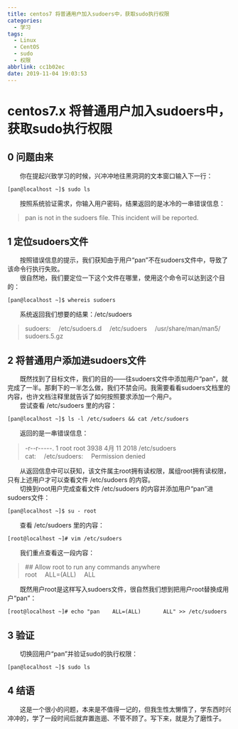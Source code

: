 ```yaml
---
title: centos7 将普通用户加入sudoers中，获取sudo执行权限
categories:
  - 学习
tags:
  - Linux
  - CentOS
  - sudo
  - 权限
abbrlink: cc1b02ec
date: 2019-11-04 19:03:53
---
```


# centos7.x 将普通用户加入sudoers中，获取sudo执行权限

## 0 问题由来
&emsp;&emsp;你在提起兴致学习的时候，兴冲冲地往黑洞洞的文本窗口输入下一行：
```
[pan@localhost ~]$ sudo ls
```
&emsp;&emsp;按照系统验证需求，你输入用户密码，结果返回的是冰冷的一串错误信息：
> pan is not in the sudoers file. This incident will be reported.  
## 1 定位sudoers文件
&emsp;&emsp;按照错误信息的提示，我们获知由于用户“pan”不在sudoers文件中，导致了该命令行执行失败。  
&emsp;&emsp;很自然地，我们要定位一下这个文件在哪里，使用这个命令可以达到这个目的：
```
[pan@localhost ~]$ whereis sudoers
```
&emsp;&emsp;系统返回我们想要的结果：/etc/sudoers  
> sudoers:&emsp; /etc/sudoers.d&emsp; /etc/sudoers&emsp; /usr/share/man/man5/&emsp;sudoers.5.gz  
## 2 将普通用户添加进sudoers文件
&emsp;&emsp;既然找到了目标文件，我们的目的——往sudoers文件中添加用户“pan”，就完成了一半。那剩下的一半怎么做，我们不禁会问。我需要看看sudoers文档里的内容，也许文档注释里就告诉了如何按照要求添加一个用户。  
&emsp;&emsp;尝试查看 /etc/sudoers 里的内容：
```
[pan@localhost ~]$ ls -l /etc/sudoers && cat /etc/sudoers
```
&emsp;&emsp;返回的是一串错误信息：
> -r--r-----. 1 root root 3938 4月  11 2018 /etc/sudoers  
cat:&emsp; /etc/sudoers:&emsp; Permission denied  

&emsp;&emsp;从返回信息中可以获知，该文件属主root拥有读权限，属组root拥有读权限，只有上述用户才可以查看文件 /etc/sudoers 的内容。  
&emsp;&emsp;切换到root用户完成查看文件 /etc/sudoers 的内容并添加用户“pan”进sudoers文件：  
```
[pan@localhost ~]$ su - root
```  
&emsp;&emsp;查看 /etc/sudoers 里的内容：
```
[root@localhost ~]# vim /etc/sudoers
```  
&emsp;&emsp;我们重点查看这一段内容：  
> \#\# Allow root to run any commands anywhere  
root&emsp;    ALL=(ALL)&emsp;       ALL  

&emsp;&emsp;既然用户root是这样写入sudoers文件，很自然我们想到把用户root替换成用户“pan”：  
```
[root@localhost ~]# echo "pan    ALL=(ALL)       ALL" >> /etc/sudoers
```  
## 3 验证  
&emsp;&emsp;切换回用户“pan”并验证sudo的执行权限：  
```
[pan@localhost ~]$ sudo ls
```  

## 4 结语  
&emsp;&emsp;这是一个很小的问题，本来是不值得一记的，但我生性太懒惰了，学东西时兴冲冲的，学了一段时间后就弃置迤逦、不管不顾了。写下来，就是为了磨性子。